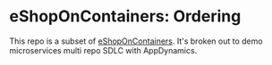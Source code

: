 # eShopOnContainers: Ordering
This repo is a subset of [eShopOnContainers](https://github.com/dotnet-architecture/eShopOnContainers). It's broken out to demo microservices multi repo SDLC with AppDynamics.